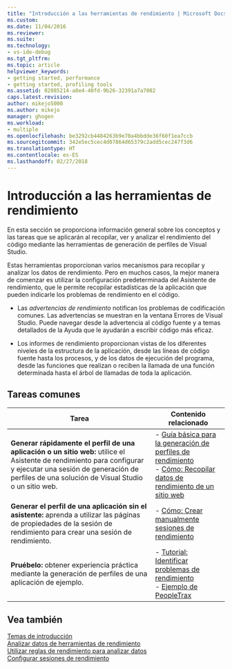 ```yaml
---
title: "Introducción a las herramientas de rendimiento | Microsoft Docs"
ms.custom: 
ms.date: 11/04/2016
ms.reviewer: 
ms.suite: 
ms.technology:
- vs-ide-debug
ms.tgt_pltfrm: 
ms.topic: article
helpviewer_keywords:
- getting started, performance
- getting started, profiling tools
ms.assetid: 02085214-a8e4-40fd-9b26-32391a7a7082
caps.latest.revision: 
author: mikejo5000
ms.author: mikejo
manager: ghogen
ms.workload:
- multiple
ms.openlocfilehash: be3292cb4484263b9e70a4bbdde36f60f1ea7ccb
ms.sourcegitcommit: 342e5ec5cec4d07864d65379c2add5cec247f3d6
ms.translationtype: HT
ms.contentlocale: es-ES
ms.lasthandoff: 02/27/2018
---
```

# <a name="getting-started-with-performance-tools"></a>Introducción a las herramientas de rendimiento
En esta sección se proporciona información general sobre los conceptos y las tareas que se aplicarán al recopilar, ver y analizar el rendimiento del código mediante las herramientas de generación de perfiles de Visual Studio.  
  
 Estas herramientas proporcionan varios mecanismos para recopilar y analizar los datos de rendimiento. Pero en muchos casos, la mejor manera de comenzar es utilizar la configuración predeterminada del Asistente de rendimiento, que le permite recopilar estadísticas de la aplicación que pueden indicarle los problemas de rendimiento en el código.  
  
-   Las *advertencias de rendimiento* notifican los problemas de codificación comunes. Las advertencias se muestran en la ventana Errores de Visual Studio. Puede navegar desde la advertencia al código fuente y a temas detallados de la Ayuda que le ayudarán a escribir código más eficaz.  
  
-   Los informes de rendimiento proporcionan vistas de los diferentes niveles de la estructura de la aplicación, desde las líneas de código fuente hasta los procesos, y de los datos de ejecución del programa, desde las funciones que realizan o reciben la llamada de una función determinada hasta el árbol de llamadas de toda la aplicación.  
  
## <a name="common-tasks"></a>Tareas comunes  
  
|Tarea|Contenido relacionado|  
|----------|---------------------|  
|**Generar rápidamente el perfil de una aplicación o un sitio web:** utilice el Asistente de rendimiento para configurar y ejecutar una sesión de generación de perfiles de una solución de Visual Studio o un sitio web.|-   [Guía básica para la generación de perfiles de rendimiento](../profiling/beginners-guide-to-cpu-sampling.md)<br />-   [Cómo: Recopilar datos de rendimiento de un sitio web](../profiling/how-to-collect-performance-data-for-a-web-site.md)|  
|**Generar el perfil de una aplicación sin el asistente:** aprenda a utilizar las páginas de propiedades de la sesión de rendimiento para crear una sesión de rendimiento.|-   [Cómo: Crear manualmente sesiones de rendimiento](../profiling/how-to-manually-create-performance-sessions.md)|  
|**Pruébelo:** obtener experiencia práctica mediante la generación de perfiles de una aplicación de ejemplo.|-   [Tutorial: Identificar problemas de rendimiento](../profiling/walkthrough-identifying-performance-problems.md)<br />-   [Ejemplo de PeopleTrax](../profiling/peopletrax-sample-profiling-tools.md)|  
  
## <a name="see-also"></a>Vea también  
 [Temas de introducción](../profiling/overviews-performance-tools.md)   
 [Analizar datos de herramientas de rendimiento](../profiling/analyzing-performance-tools-data.md)   
 [Utilizar reglas de rendimiento para analizar datos](../profiling/using-performance-rules-to-analyze-data.md)   
 [Configurar sesiones de rendimiento](../profiling/configuring-performance-sessions.md)